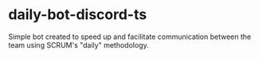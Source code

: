 # daily-bot-discord-ts
Simple bot created to speed up and facilitate communication between the team using SCRUM's "daily" methodology.
